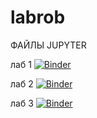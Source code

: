 # labrob 
ФАЙЛЫ JUPYTER

лаб 1
[![Binder](https://mybinder.org/badge_logo.svg)](https://mybinder.org/v2/gh/5Tango2/labrob/main?labpath=%D0%BB%D0%B0%D0%B1%E2%84%961.ipynb)


лаб 2
[![Binder](https://mybinder.org/badge_logo.svg)](https://mybinder.org/v2/gh/5Tango2/labrob1/main?labpath=%D0%BB%D0%B0%D0%B1%E2%84%962.ipynb)


лаб 3 
[![Binder](https://mybinder.org/badge_logo.svg)](https://mybinder.org/v2/gh/5Tango2/labrob1/main?labpath=%D0%BB%D0%B0%D0%B1%E2%84%963.ipynb)
